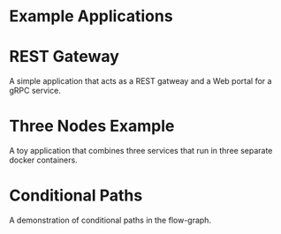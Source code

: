 # Example Applications


# REST Gateway

A simple application that acts as a REST gatweay and a Web portal for a gRPC service.


# Three Nodes Example

A toy application that combines three services that run in three separate docker containers. 


# Conditional Paths

A demonstration of conditional paths in the flow-graph.

